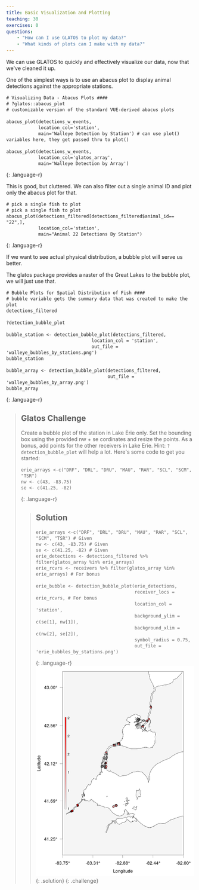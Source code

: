 ```yaml
---
title: Basic Visualization and Plotting
teaching: 30
exercises: 0
questions:
    - "How can I use GLATOS to plot my data?"
    - "What kinds of plots can I make with my data?"
---
```


We can use GLATOS to quickly and effectively visualize our data, now that we've
cleaned it up.

One of the simplest ways is to use an abacus plot to display animal detections
against the appropriate stations.

~~~
# Visualizing Data - Abacus Plots ####
# ?glatos::abacus_plot
# customizable version of the standard VUE-derived abacus plots

abacus_plot(detections_w_events, 
            location_col='station', 
            main='Walleye Detection by Station') # can use plot() variables here, they get passed thru to plot()

abacus_plot(detections_w_events, 
            location_col='glatos_array', 
            main='Walleye Detection by Array') 

~~~
{: .language-r}

This is good, but cluttered. We can also filter out a single animal ID and plot
only the abacus plot for that.
~~~
# pick a single fish to plot
# pick a single fish to plot
abacus_plot(detections_filtered[detections_filtered$animal_id== "22",],
            location_col='station',
            main="Animal 22 Detections By Station")
~~~
{: .language-r}




If we want to see actual physical distribution, a bubble plot will serve us better.

The glatos package provides a raster of the Great Lakes to the bubble plot, we will just use that.
~~~
# Bubble Plots for Spatial Distribution of Fish ####
# bubble variable gets the summary data that was created to make the plot
detections_filtered

?detection_bubble_plot

bubble_station <- detection_bubble_plot(detections_filtered, 
                                location_col = 'station',
                                out_file = 'walleye_bubbles_by_stations.png')
bubble_station

bubble_array <- detection_bubble_plot(detections_filtered,
                                      out_file = 'walleye_bubbles_by_array.png')
bubble_array
~~~
{: .language-r}

> ## Glatos Challenge
>
> Create a bubble plot of the station in Lake Erie only. Set the bounding box using the provided nw + se cordinates and 
> resize the points. As a bonus, add points for the other receivers in Lake Erie.
> Hint: `?detection_bubble_plot` will help a lot.
> Here's some code to get you started:
> ~~~
> erie_arrays <-c("DRF", "DRL", "DRU", "MAU", "RAR", "SCL", "SCM", "TSR")
> nw <- c(43, -83.75)
> se <- c(41.25, -82)
> ~~~
> {: .language-r}
>
> > ## Solution
> >
> > ~~~
> > erie_arrays <-c("DRF", "DRL", "DRU", "MAU", "RAR", "SCL", "SCM", "TSR") # Given
> > nw <- c(43, -83.75) # Given
> > se <- c(41.25, -82) # Given
> > erie_detections <- detections_filtered %>% filter(glatos_array %in% erie_arrays)
> > erie_rcvrs <- receivers %>% filter(glatos_array %in% erie_arrays) # For bonus
> >
> > erie_bubble <- detection_bubble_plot(erie_detections, 
> >                                      receiver_locs = erie_rcvrs, # For bonus
> >                                      location_col = 'station',
> >                                      background_ylim = c(se[1], nw[1]),
> >                                      background_xlim = c(nw[2], se[2]),
> >                                      symbol_radius = 0.75,
> >                                      out_file = 'erie_bubbles_by_stations.png')
> > ~~~
> > {: .language-r}
> > ![Bubble plot for detections on Lake Erie Stations](../Resources/ErieBubblePlot.png)
> {: .solution}
{: .challenge}